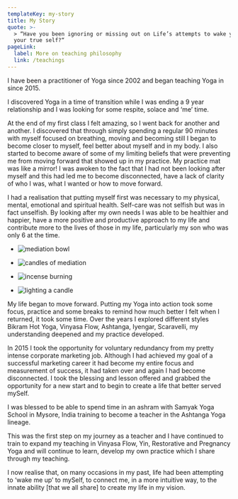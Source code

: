 ```yaml
---
templateKey: my-story
title: My Story
quote: >-
  > “Have you been ignoring or missing out on Life’s attempts to wake you up to
  your true self?“
pageLink:
  label: More on teaching philosophy
  link: /teachings
---
```

I have been a practitioner of Yoga since 2002 and began teaching Yoga in since 2015. 

  I discovered Yoga in a time of transition while I was ending a 9 year
  relationship and I was looking for some respite, solace and ‘me’ time. 


  At the end of my first class I felt amazing, so I went back for another and
  another.  I discovered that through simply spending a regular 90 minutes
  with myself focused on breathing, moving and becoming still I began to
  become closer to myself, feel better about myself and in my body. I also
  started to become aware of some of my limiting beliefs that were preventing
  me from moving forward that showed up in my practice. My practice mat was
  like a mirror! I was awoken to the fact that I had not been looking after
  myself and this had led me to become disconnected, have a lack of clarity of
  who I was, what I wanted or how to move forward.


  I had a realisation that putting myself first was necessary to my physical,
  mental, emotional and spiritual health. Self-care was not selfish but was in
  fact unselfish. By looking after my own needs I was able to be healthier and
  happier, have a more positive and productive approach to my life and
  contribute more to the lives of those in my life, particularly my son who
  was only 6 at the time.


  * ![mediation bowl](/img/candle_light_02.jpg)

  * ![candles of mediation](/img/candle_light.jpg)

  * ![incense burning](/img/incense_burning.jpg)

  * ![lighting a candle](/img/lighting_candle.jpg)


  My life began to move forward. Putting my Yoga into action took some focus,
  practice and some breaks to remind how much better I felt when I returned,
  it took some time. Over the years I explored different styles Bikram Hot
  Yoga, Vinyasa Flow, Ashtanga, Iyengar, Scaravelli, my understanding deepened
  and my practice developed. 


  In 2015 I took the opportunity for voluntary redundancy from my pretty
  intense corporate marketing job. Although I had achieved my goal of a
  successful marketing career it had become my entire focus and measurement of
  success, it had taken over and again I had become disconnected. I took the
  blessing and lesson offered and grabbed the opportunity for a new start and
  to begin to create a life that better served mySelf. 


  I was blessed to be able to spend time in an ashram with Samyak Yoga School
  in Mysore, India training to become a teacher in the Ashtanga Yoga lineage. 


  This was the first step on my journey as a teacher and I have continued to
  train to expand my teaching in Vinyasa Flow, Yin, Restorative and Pregnancy
  Yoga and will continue to learn, develop my own practice which I share
  through my teaching.


  I now realise that, on many occasions in my past, life had been attempting
  to ‘wake me up’ to mySelf, to connect me, in a more intuitive way, to the
  innate ability \[that we all share] to create my life in my vision.
